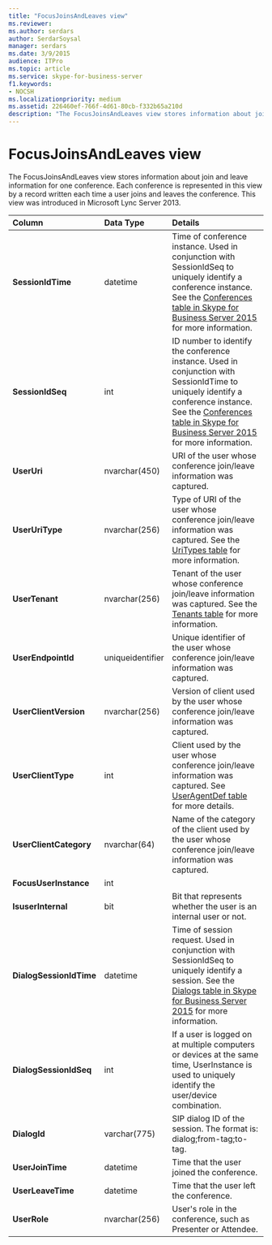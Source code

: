 ```yaml
---
title: "FocusJoinsAndLeaves view"
ms.reviewer: 
ms.author: serdars
author: SerdarSoysal
manager: serdars
ms.date: 3/9/2015
audience: ITPro
ms.topic: article
ms.service: skype-for-business-server
f1.keywords:
- NOCSH
ms.localizationpriority: medium
ms.assetid: 226460ef-766f-4d61-80cb-f332b65a210d
description: "The FocusJoinsAndLeaves view stores information about join and leave information for one conference. Each conference is represented in this view by a record written each time a user joins and leaves the conference. This view was introduced in Microsoft Lync Server 2013."
---
```


# FocusJoinsAndLeaves view
 
The FocusJoinsAndLeaves view stores information about join and leave information for one conference. Each conference is represented in this view by a record written each time a user joins and leaves the conference. This view was introduced in Microsoft Lync Server 2013.
  
|**Column**|**Data Type**|**Details**|
|:-----|:-----|:-----|
|**SessionIdTime** <br/> |datetime  <br/> |Time of conference instance. Used in conjunction with SessionIdSeq to uniquely identify a conference instance. See the [Conferences table in Skype for Business Server 2015](conferences.md) for more information. <br/> |
|**SessionIdSeq** <br/> |int  <br/> |ID number to identify the conference instance. Used in conjunction with SessionIdTime to uniquely identify a conference instance. See the [Conferences table in Skype for Business Server 2015](conferences.md) for more information. <br/> |
|**UserUri** <br/> |nvarchar(450)  <br/> |URI of the user whose conference join/leave information was captured.  <br/> |
|**UserUriType** <br/> |nvarchar(256)  <br/> |Type of URI of the user whose conference join/leave information was captured. See the [UriTypes table](uritypes.md) for more information. <br/> |
|**UserTenant** <br/> |nvarchar(256)  <br/> |Tenant of the user whose conference join/leave information was captured. See the [Tenants table](tenants.md) for more information. <br/> |
|**UserEndpointId** <br/> |uniqueidentifier  <br/> |Unique identifier of the user whose conference join/leave information was captured.  <br/> |
|**UserClientVersion** <br/> |nvarchar(256)  <br/> |Version of client used by the user whose conference join/leave information was captured.  <br/> |
|**UserClientType** <br/> |int  <br/> |Client used by the user whose conference join/leave information was captured. See [UserAgentDef table](useragentdef.md) for more details. <br/> |
|**UserClientCategory** <br/> |nvarchar(64)  <br/> |Name of the category of the client used by the user whose conference join/leave information was captured.  <br/> |
|**FocusUserInstance** <br/> |int  <br/> ||
|**IsuserInternal** <br/> |bit  <br/> |Bit that represents whether the user is an internal user or not.  <br/> |
|**DialogSessionIdTime** <br/> |datetime  <br/> |Time of session request. Used in conjunction with SessionIdSeq to uniquely identify a session. See the [Dialogs table in Skype for Business Server 2015](dialogs.md) for more information. <br/> |
|**DialogSessionIdSeq** <br/> |int  <br/> |If a user is logged on at multiple computers or devices at the same time, UserInstance is used to uniquely identify the user/device combination.  <br/> |
|**DialogId** <br/> |varchar(775)  <br/> |SIP dialog ID of the session. The format is: dialog;from-tag;to-tag.  <br/> |
|**UserJoinTime** <br/> |datetime  <br/> |Time that the user joined the conference.  <br/> |
|**UserLeaveTime** <br/> |datetime  <br/> |Time that the user left the conference.  <br/> |
|**UserRole** <br/> |nvarchar(256)  <br/> |User's role in the conference, such as Presenter or Attendee.  <br/> |
   

